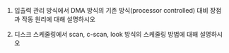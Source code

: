 1. 입출력 관리 방식에서 DMA 방식의 기존 방식(processor controlled) 대비 장점과 작동 원리에 대해 설명하시오

2. 디스크 스케줄링에서 scan, c-scan, look 방식의 스케줄링 방법에 대해 설명하시오
